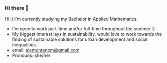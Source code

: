 ### Hi there 👋
Hi :) I'm currently studying my Bachelor in Applied Mathematics.
- I'm open to work part-time and/or full-time throughout the summer :) 
- My biggest interest lays in sustainability, would love to work towards the finding of sustainable solutions for urban development and social inequalities. 
- email: alemontanom@gmail.com
- Pronouns: she/her
<!--
**alemontanom/alemontanom** is a ✨ _special_ ✨ repository because its `README.md` (this file) appears on your GitHub profile.

Here are some ideas to get you started:

- 🔭 I’m currently working on ...
- 🌱 I’m currently learning ...
- 👯 I’m looking to collaborate on ...
- 🤔 I’m looking for help with ...
- 💬 Ask me about ...
- 📫 How to reach me: ...
- 😄 Pronouns: ...
- ⚡ Fun fact: ...
-->
